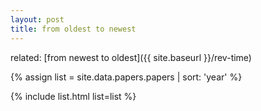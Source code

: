```yaml
---
layout: post
title: from oldest to newest
---
```


related: [from newest to oldest]({{ site.baseurl }}/rev-time)

{% assign list = site.data.papers.papers | sort: 'year' %}

{% include list.html list=list %}
